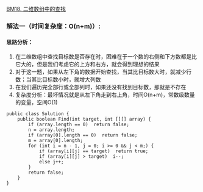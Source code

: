 [BM18. 二维数组中的查找](https://www.nowcoder.com/practice/abc3fe2ce8e146608e868a70efebf62e?tpId=295&tqId=23256&ru=%2Fpractice%2Fd3df40bd23594118b57554129cadf47b&qru=%2Fta%2Fformat-top101%2Fquestion-ranking&sourceUrl=%2Fexam%2Foj)
### 解法一（时间复杂度：O(n+m)）:
#### 思路分析：
1. 在二维数组中查找目标数是否存在时，困难在于一个数的右侧和下方数都是比它大的，但是我们考虑它的上方和右方，就会得到理想的结果
2. 对于这一题，如果从左下角的数据开始查找，当其比目标数大时，就减少行数；当其比目标数小时，就增大列数
3. 在我们遍历完全部行或全部列时，如果还没有找到目标数，那就是不存在
4. 复杂度分析：最坏情况就是从左下角走到右上角，时间O(n+m)，常数级数量的变量，空间O(1)
```
public class Solution {
    public boolean Find(int target, int [][] array) {
        if (array.length == 0)  return false;
        n = array.length;
        if (array[0].length == 0)  return false;
        m = array[0].length;
        for (int i = n - 1, j = 0; i >= 0 && j < m;) {
            if (array[i][j] == target)  return true;
            if (array[i][j] > target)  i--;
            else j++;
        }
        return false;
    }
}
```
